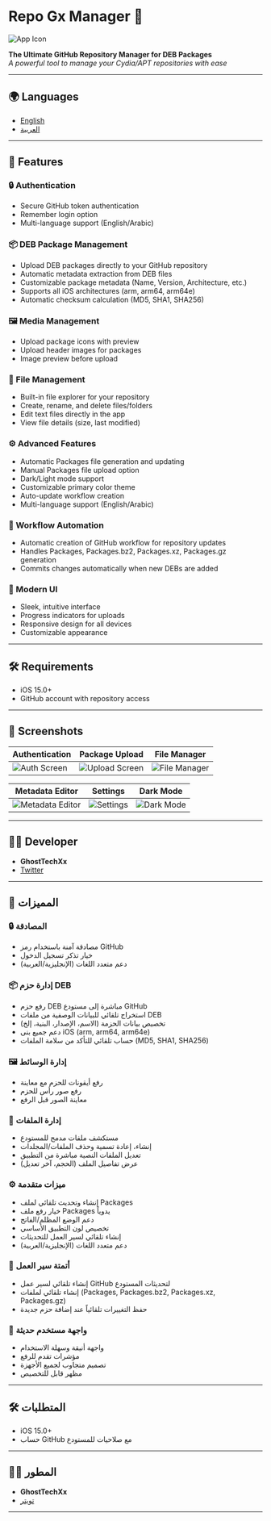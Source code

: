 # Repo Gx Manager 🌟

![App Icon](https://via.placeholder.com/150) 

**The Ultimate GitHub Repository Manager for DEB Packages**  
*A powerful tool to manage your Cydia/APT repositories with ease*

---

## 🌍 Languages
- [English](#features)
- [العربية](#المميزات)

---

<a name="features"></a>
## 🚀 Features

### 🔒 Authentication
- Secure GitHub token authentication
- Remember login option
- Multi-language support (English/Arabic)

### 📦 DEB Package Management
- Upload DEB packages directly to your GitHub repository
- Automatic metadata extraction from DEB files
- Customizable package metadata (Name, Version, Architecture, etc.)
- Supports all iOS architectures (arm, arm64, arm64e)
- Automatic checksum calculation (MD5, SHA1, SHA256)

### 🖼️ Media Management
- Upload package icons with preview
- Upload header images for packages
- Image preview before upload

### 📂 File Management
- Built-in file explorer for your repository
- Create, rename, and delete files/folders
- Edit text files directly in the app
- View file details (size, last modified)

### ⚙️ Advanced Features
- Automatic Packages file generation and updating
- Manual Packages file upload option
- Dark/Light mode support
- Customizable primary color theme
- Auto-update workflow creation
- Multi-language support (English/Arabic)

### 🔄 Workflow Automation
- Automatic creation of GitHub workflow for repository updates
- Handles Packages, Packages.bz2, Packages.xz, Packages.gz generation
- Commits changes automatically when new DEBs are added

### 🎨 Modern UI
- Sleek, intuitive interface
- Progress indicators for uploads
- Responsive design for all devices
- Customizable appearance

---


## 🛠️ Requirements
- iOS 15.0+
- GitHub account with repository access

---

## 📸 Screenshots

| Authentication | Package Upload | File Manager |
|----------------|----------------|--------------|
| ![Auth Screen](https://via.placeholder.com/300) | ![Upload Screen](https://via.placeholder.com/300) | ![File Manager](https://via.placeholder.com/300) |

| Metadata Editor | Settings | Dark Mode |
|-----------------|----------|-----------|
| ![Metadata Editor](https://via.placeholder.com/300) | ![Settings](https://via.placeholder.com/300) | ![Dark Mode](https://via.placeholder.com/300) |

---

## 👨‍💻 Developer
- **GhostTechXx**
- [Twitter](https://twitter.com/GhostTechXx)

---

<a name="المميزات"></a>
## 🚀 المميزات

### 🔒 المصادقة
- مصادقة آمنة باستخدام رمز GitHub
- خيار تذكر تسجيل الدخول
- دعم متعدد اللغات (الإنجليزية/العربية)

### 📦 إدارة حزم DEB
- رفع حزم DEB مباشرة إلى مستودع GitHub
- استخراج تلقائي للبيانات الوصفية من ملفات DEB
- تخصيص بيانات الحزمة (الاسم، الإصدار، البنية، إلخ)
- دعم جميع بنى iOS (arm, arm64, arm64e)
- حساب تلقائي للتأكد من سلامة الملفات (MD5, SHA1, SHA256)

### 🖼️ إدارة الوسائط
- رفع أيقونات للحزم مع معاينة
- رفع صور رأس للحزم
- معاينة الصور قبل الرفع

### 📂 إدارة الملفات
- مستكشف ملفات مدمج للمستودع
- إنشاء، إعادة تسمية وحذف الملفات/المجلدات
- تعديل الملفات النصية مباشرة من التطبيق
- عرض تفاصيل الملف (الحجم، آخر تعديل)

### ⚙️ ميزات متقدمة
- إنشاء وتحديث تلقائي لملف Packages
- خيار رفع ملف Packages يدوياً
- دعم الوضع المظلم/الفاتح
- تخصيص لون التطبيق الأساسي
- إنشاء تلقائي لسير العمل للتحديثات
- دعم متعدد اللغات (الإنجليزية/العربية)

### 🔄 أتمتة سير العمل
- إنشاء تلقائي لسير عمل GitHub لتحديثات المستودع
- إنشاء تلقائي لملفات (Packages, Packages.bz2, Packages.xz, Packages.gz)
- حفظ التغييرات تلقائياً عند إضافة حزم جديدة

### 🎨 واجهة مستخدم حديثة
- واجهة أنيقة وسهلة الاستخدام
- مؤشرات تقدم للرفع
- تصميم متجاوب لجميع الأجهزة
- مظهر قابل للتخصيص

---
## 🛠️ المتطلبات
- iOS 15.0+
- حساب GitHub مع صلاحيات للمستودع

---

## 👨‍💻 المطور
- **GhostTechXx**
- [تويتر](https://twitter.com/GhostTechXx)

---
